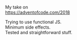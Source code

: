 My take on  
<https://adventofcode.com/2018>

Trying to use functional JS.  
Minimum side effects.  
Tested and straightforward stuff.
